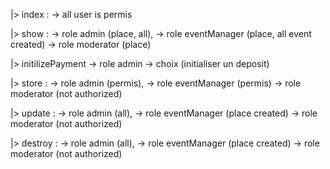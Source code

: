|> index : 
    -> all user is permis

|> show : 
    -> role admin (place, all), 
    -> role eventManager (place, all event created)
    -> role moderator (place)

|> initilizePayment
    -> role admin
    -> choix (initialiser un deposit)

|> store : 
    -> role admin (permis), 
    -> role eventManager (permis)
    -> role moderator (not authorized)

|> update : 
    -> role admin (all), 
    -> role eventManager (place created)
    -> role moderator (not authorized)

|> destroy : 
    -> role admin (all), 
    -> role eventManager (place created)
    -> role moderator (not authorized)